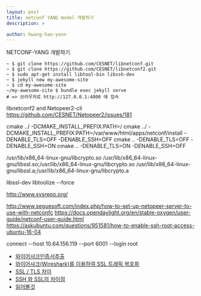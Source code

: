 ```yaml
---
layout: post
title: netconf YANG model 개발하기
description: >

author: hwang-hae-yeon
---
```


NETCONF-YANG 개발하기

```console
~ $ git clone https://github.com/CESNET/libnetconf.git
~ $ git clone https://github.com/CESNET/libnetconf2.git
~ $ sudo apt-get install libtool-bin libssh-dev
~ $ jekyll new my-awesome-site
~ $ cd my-awesome-site
~/my-awesome-site $ bundle exec jekyll serve
# => 브라우저로 http://127.0.0.1:4000 에 접속
```
libnetconf2 and Netopeer2-cli
https://github.com/CESNET/Netopeer2/issues/181

cmake ../ -DCMAKE_INSTALL_PREFIX:PATH=/
cmake ../ -DCMAKE_INSTALL_PREFIX:PATH=/var/www/html/apps/netconf/install -DENABLE_TLS=OFF -DENABLE_SSH=OFF
cmake .. -DENABLE_TLS=OFF -DENABLE_SSH=ON
cmake .. -DENABLE_TLS=ON -DENABLE_SSH=OFF

/usr/lib/x86_64-linux-gnu/libcrypto.so 
 /usr/lib/x86_64-linux-gnu/libssl.so;/usr/lib/x86_64-linux-gnu/libcrypto.so 
 /usr/lib/x86_64-linux-gnu/libssl.a;/usr/lib/x86_64-linux-gnu/libcrypto.a

 libssl-dev
  libtoolize --force

  http://www.sysrepo.org/


http://www.seguesoft.com/index.php/how-to-set-up-netopeer-server-to-use-with-netconfc
https://docs.opendaylight.org/en/stable-oxygen/user-guide/netconf-user-guide.html
https://askubuntu.com/questions/951581/how-to-enable-ssh-root-access-ubuntu-16-04

connect --host 10.64.156.119 --port 6001 --login root

* [와이어샤크인증서추출](https://hiseon.me/2018/03/23/wireshark-extract-ssl-certificate/)
* [와이어샤크(Wireshark)를 이용하여 SSL 트래픽 복호화](https://hiseon.me/2018/01/30/decrypt-ssl-traffic/)
* [SSL / TLS 차이](http://boansecurity.blogspot.com/2017/01/network-ssl-tls.html)
* [SSH 와 SSL의 차이점](http://blog.naver.com/PostView.nhn?blogId=finsub&logNo=50038120013&parentCategoryNo=85&viewDate=&currentPage=1&listtype=0)
* [읽어볼것](https://osqa-ask.wireshark.org/questions/51389/which-version-of-wireshark-will-decrypt-an-ssh-session)


